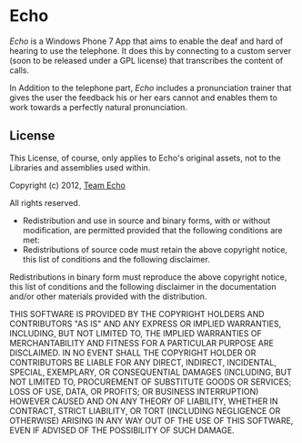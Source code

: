 Echo
====

*Echo* is a Windows Phone 7 App that aims to enable the deaf and hard of hearing to use the telephone. It does this by connecting to a custom server (soon to be released under a GPL license) that transcribes the content of calls.

In Addition to the telephone part, *Echo* includes a pronunciation trainer that gives the user the feedback his or her ears cannot and enables them to work towards a perfectly natural pronunciation.

License
-------
This License, of course, only applies to Echo's original assets, not to the Libraries and assemblies used within.

Copyright (c) 2012, [Team Echo](http://www.echo-app.org)

All rights reserved.

* Redistribution and use in source and binary forms, with or without modification, are permitted provided that the following conditions are met:
* Redistributions of source code must retain the above copyright notice, this list of conditions and the following disclaimer.

Redistributions in binary form must reproduce the above copyright notice, this list of conditions and the following disclaimer in the documentation and/or other materials provided with the distribution.

THIS SOFTWARE IS PROVIDED BY THE COPYRIGHT HOLDERS AND CONTRIBUTORS "AS IS" AND ANY EXPRESS OR IMPLIED WARRANTIES, INCLUDING, BUT NOT LIMITED TO, THE IMPLIED WARRANTIES OF MERCHANTABILITY AND FITNESS FOR A PARTICULAR PURPOSE ARE DISCLAIMED. IN NO EVENT SHALL THE COPYRIGHT HOLDER OR CONTRIBUTORS BE LIABLE FOR ANY DIRECT, INDIRECT, INCIDENTAL, SPECIAL, EXEMPLARY, OR CONSEQUENTIAL DAMAGES (INCLUDING, BUT NOT LIMITED TO, PROCUREMENT OF SUBSTITUTE GOODS OR SERVICES; LOSS OF USE, DATA, OR PROFITS; OR BUSINESS INTERRUPTION) HOWEVER CAUSED AND ON ANY THEORY OF LIABILITY, WHETHER IN CONTRACT, STRICT LIABILITY, OR TORT (INCLUDING NEGLIGENCE OR OTHERWISE) ARISING IN ANY WAY OUT OF THE USE OF THIS SOFTWARE, EVEN IF ADVISED OF THE POSSIBILITY OF SUCH DAMAGE.
